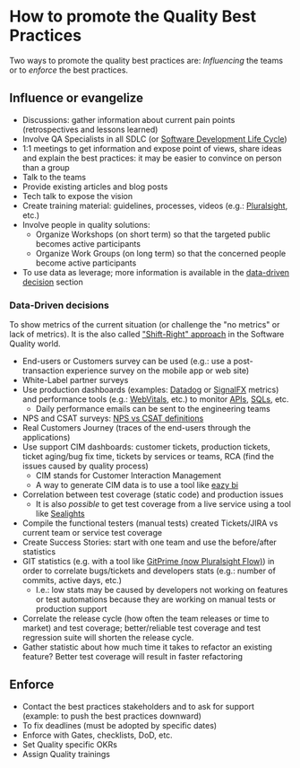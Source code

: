 # How to promote the Quality Best Practices

Two ways to promote the quality best practices are: *Influencing* the teams or to *enforce* the best practices.

## Influence or evangelize

- Discussions: gather information about current pain points (retrospectives and lessons learned)
- Involve QA Specialists in all SDLC (or [Software Development Life Cycle](https://www.tutorialspoint.com/sdlc/sdlc_overview.htm))
- 1:1 meetings to get information and expose point of views, share ideas and explain the best practices: it may be easier to convince on person than a group
- Talk to the teams
- Provide existing articles and blog posts
- Tech talk to expose the vision
- Create training material: guidelines, processes, videos (e.g.: [Pluralsight](https://www.pluralsight.com/), etc.)
- Involve people in quality solutions:
  - Organize Workshops (on short term) so that the targeted public becomes active participants
  - Organize Work Groups (on long term) so that the concerned people become active participants
- To use data as leverage; more information is available in the [data-driven decision](#data-driven-decisions) section

### Data-Driven decisions

To show metrics of the current situation (or challenge the "no metrics" or lack of metrics).  It is the also called ["Shift-Right" approach](https://github.com/AlainBouchard/testing-vision#shift-right-approach) in the Software Quality world.

- End-users or Customers survey can be used (e.g.: use a post-transaction experience survey on the mobile app or web site)
- White-Label partner surveys
- Use production dashboards (examples: [Datadog](https://www.datadoghq.com/) or [SignalFX](https://www.splunk.com/en_us/investor-relations/acquisitions/signalfx.html) metrics) and performance tools (e.g.: [WebVitals](https://web.dev/vitals/), etc.) to monitor [APIs](https://www.datadoghq.com/blog/monitor-api-performance-with-runscope-and-datadog/), [SQLs](https://www.datadoghq.com/blog/sql-server-performance/), etc.
  - Daily performance emails can be sent to the engineering teams
- NPS and CSAT surveys: [NPS vs CSAT definitions](https://www.questionpro.com/cx/csat/nps-vs-csat.html)
- Real Customers Journey (traces of the end-users through the applications)
- Use support CIM dashboards: customer tickets, production tickets, ticket aging/bug fix time, tickets by services or teams, RCA (find the issues caused by quality process)
  - CIM stands for Customer Interaction Management
  - A way to generate CIM data is to use a tool like [eazy bi](https://eazybi.com/features)
- Correlation between test coverage (static code) and production issues
  - It is also *possible* to get test coverage from a live service using a tool like [Sealights](https://www.sealights.io)
- Compile the functional testers (manual tests) created Tickets/JIRA vs current team or service test coverage
- Create Success Stories: start with one team and use the before/after statistics
- GIT statistics (e.g. with a tool like [GitPrime (now Pluralsight Flow)](https://www.pluralsight.com/product/flow)) in order to correlate bugs/tickets and developers stats (e.g.: number of commits, active days, etc.)
  - I.e.: low stats may be caused by developers not working on features or test automations because they are working on manual tests or production support
- Correlate the release cycle (how often the team releases or time to market) and test coverage; better/reliable test coverage and test regression suite will shorten the release cycle.
- Gather statistic about how much time it takes to refactor an existing feature?  Better test coverage will result in faster refactoring

## Enforce

- Contact the best practices stakeholders and to ask for support (example: to push the best practices downward)
- To fix deadlines (must be adopted by specific dates)
- Enforce with Gates, checklists, DoD, etc.
- Set Quality specific OKRs
- Assign Quality trainings

